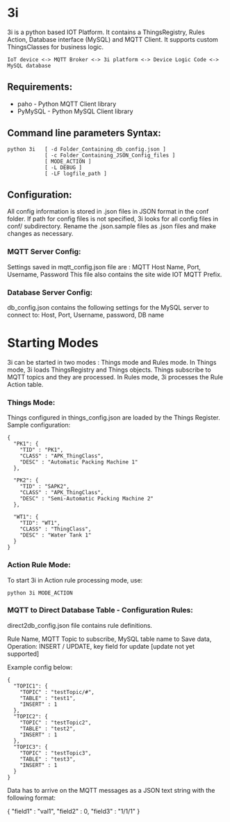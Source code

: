 # 3i
 
3i is a python based IOT Platform. It contains a ThingsRegistry, Rules Action, Database interface (MySQL) and MQTT Client. It supports custom ThingsClasses for business logic.

    IoT device <-> MQTT Broker <-> 3i platform <-> Device Logic Code <-> MySQL database

## Requirements:

*   paho - Python MQTT Client library
*   PyMySQL - Python MySQL Client library

## Command line parameters Syntax:

    python 3i   [ -d Folder_Containing_db_config.json ] 
                [ -c Folder_Containing_JSON_Config_files ]
                [ MODE_ACTION ]
                [ -L DEBUG ]
                [ -LF logfile_path ]
    
## Configuration:

All config information is stored in .json files in JSON format in the conf folder. If path for config files is not specified, 3i looks for all config files in conf/ subdirectory. Rename the .json.sample files as .json files and make changes as necessary.

### MQTT Server Config:

Settings saved in mqtt_config.json file are : MQTT Host Name, Port, Username, Password
This file also contains the site wide IOT MQTT Prefix.

### Database Server Config:

db_config.json contains the following settings for the MySQL server to connect to: Host, Port, Username, password, DB name

# Starting Modes

3i can be started in two modes : Things mode and Rules mode. In Things mode, 3i loads ThingsRegistry and Things objects. Things subscribe to MQTT topics and they are processed. In Rules mode, 3i processes the Rule Action table.

### Things Mode:

Things configured in things_config.json are loaded by the Things Register. Sample configuration:

    {
      "PK1": {
        "TID" : "PK1",
        "CLASS" : "APK_ThingClass",
        "DESC" : "Automatic Packing Machine 1"
      },
    
      "PK2": {
        "TID" : "SAPK2",
        "CLASS" : "APK_ThingClass",
        "DESC" : "Semi-Automatic Packing Machine 2"
      },
    
      "WT1": {
        "TID": "WT1",
        "CLASS" : "ThingClass",
        "DESC" : "Water Tank 1"
      }
    }
### Action Rule Mode:
 To start 3i in Action rule processing mode, use:
    
    python 3i MODE_ACTION
     
### MQTT to Direct Database Table - Configuration Rules:

direct2db_config.json file contains rule definitions. 

Rule Name, MQTT Topic to subscribe, MySQL table name to Save data, Operation: INSERT / UPDATE, key field for update [update not yet supported]

Example config below:

    {
      "TOPIC1": {
        "TOPIC" : "testTopic/#",
        "TABLE" : "test1",
        "INSERT" : 1
      },
      "TOPIC2": {
        "TOPIC" : "testTopic2",
        "TABLE" : "test2",
        "INSERT" : 1
      },
      "TOPIC3": {
        "TOPIC" : "testTopic3",
        "TABLE" : "test3",
        "INSERT" : 1
      }
    }

Data has to arrive on the MQTT messages as a JSON text string with the following format:

{ "field1" : "val1", "field2" : 0, "field3" : "1/1/1" }
